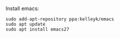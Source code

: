 Install emacs:

```
sudo add-apt-repository ppa:kelleyk/emacs
sudo apt update
sudo apt install emacs27
```

